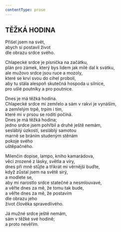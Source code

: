 ```yaml
---
contentType: prose
---
```


## TĚŽKÁ HODINA  

Přišel jsem na svět,  
abych si postavil život  
dle obrazu srdce svého.  

Chlapecké srdce je písnička na začátku,  
plán pro zámek, který bys lidem jak milé dal k svátku,  
ale mužovo srdce jsou ruce a mozoly,  
které se krví svou do cihel probolí,  
aby tu stála alespoň skutečná hospoda u silnice,  
pro ušlé poutníky a pro poutnice.  

Dnes je má těžká hodina.  
Chlapecké srdce mi zemřelo a sám v rakvi je vynáším,  
a zemřelým trpě, trpím i tím,  
které mi v prsou se roditi počíná.  
Dnes je má těžká hodina;  
jedno srdce jsem pohřbil a druhé ještě nemám,  
sesláblý úzkostí, sesláblý samotou  
marně se bráním studeným stěnám  
pokoje svého  
uštěpačného.  

Milenčin dopise, lampo, kniho kamarádova,  
věci zrozené z lásky, světla a víry,  
dnes při mně stůjte a třikrát mi věrnější buďte,  
když zůstal jsem na světě sirý,  
a modlete se,  
aby mi narostlo srdce statečné a nesmlouvavé,  
a věřte dnes za mě, že tomu tak bude,  
a věřte dnes za mě, že postavím  
dle obrazu jeho  
život člověka spravedlivého.  

Já mužné srdce ještě nemám,  
sám v těžké své hodině;  
a proto nevěřím.
